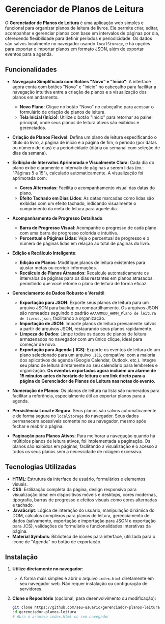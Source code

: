 # Gerenciador de Planos de Leitura

O **Gerenciador de Planos de Leitura** é uma aplicação web simples e funcional para organizar planos de leitura de livros. Ele permite criar, editar, acompanhar e gerenciar planos com base em intervalos de páginas por dia, oferecendo flexibilidade para definir períodos e periodicidade. Os dados são salvos localmente no navegador usando `localStorage`, e há opções para exportar e importar planos em formato JSON, além de exportar eventos para a agenda.

## Funcionalidades

- **Navegação Simplificada com Botões "Novo" e "Início"**: A interface agora conta com botões "Novo" e "Início" no cabeçalho para facilitar a navegação intuitiva entre a criação de planos e a visualização dos planos em andamento.
    - **Novo Plano**: Clique no botão "Novo" no cabeçalho para acessar o formulário de criação de planos de leitura.
    - **Tela Inicial (Início)**: Utilize o botão "Início" para retornar ao painel principal, onde seus planos de leitura ativos são exibidos e gerenciados.

- **Criação de Planos Flexível**: Defina um plano de leitura especificando o título do livro, a página de início e a página de fim, o período (por datas ou número de dias) e a periodicidade (diária ou semanal com seleção de dias da semana).
- **Exibição de Intervalos Aprimorada e Visualmente Clara**: Cada dia do plano exibe claramente o intervalo de páginas a serem lidas (ex.: "Páginas 5 a 15"), calculado automaticamente. A visualização foi aprimorada com:
    - **Cores Alternadas**: Facilita o acompanhamento visual das datas do plano.
    - **Efeito Tachado em Dias Lidos**: As datas marcadas como lidas são exibidas com um efeito tachado, indicando visualmente o cumprimento da meta de leitura para aquele dia.
- **Acompanhamento de Progresso Detalhado**:
    - **Barra de Progresso Visual**: Acompanhe o progresso de cada plano com uma barra de progresso colorida e intuitiva.
    - **Percentual e Páginas Lidas**: Veja o percentual de progresso e o número de páginas lidas em relação ao total de páginas do livro.
- **Edição e Recálculo Inteligente**:
    - **Edição de Planos**: Modifique planos de leitura existentes para ajustar metas ou corrigir informações.
    - **Recálculo de Planos Atrasados**: Recalcule automaticamente os intervalos de páginas para os dias restantes em planos atrasados, permitindo que você retome o plano de leitura de forma eficaz.
- **Gerenciamento de Dados Robusto e Versátil**:
    - **Exportação para JSON**: Exporte seus planos de leitura para um arquivo JSON para backup ou compartilhamento. Os arquivos JSON são nomeados seguindo o padrão `AAAAMMDD_HHMM_Plano de leitura de livros.json`, facilitando a organização.
    - **Importação de JSON**: Importe planos de leitura previamente salvos a partir de arquivos JSON, restaurando seus planos rapidamente.
    - **Limpeza de Dados**: Limpe todos os dados de planos de leitura armazenados no navegador com um único clique, ideal para começar de novo.
    - **Exportação para Agenda (.ICS)**: Exporte os eventos de leitura de um plano selecionado para um arquivo `.ICS`, compatível com a maioria dos aplicativos de agenda (Google Calendar, Outlook, etc.). Integre seu plano de leitura diretamente ao seu calendário para lembretes e organização. **Os eventos exportados agora incluem um alarme de 15 minutos antes do horário de leitura e um link direto para a página do Gerenciador de Planos de Leitura nas notas do evento.**
- **Numeração de Planos**: Os planos de leitura na lista são numerados para facilitar a referência, especialmente útil ao exportar planos para a agenda.
- **Persistência Local e Segura**: Seus planos são salvos automaticamente e de forma segura no `localStorage` do navegador. Seus dados permanecem acessíveis somente no seu navegador, mesmo após fechar e reabrir a página.
- **Paginação para Planos Ativos**: Para melhorar a navegação quando há múltiplos planos de leitura ativos, foi implementada a paginação. Os planos são exibidos em páginas, facilitando a visualização e o acesso a todos os seus planos sem a necessidade de rolagem excessiva.

## Tecnologias Utilizadas

- **HTML**: Estrutura da interface de usuário, formulários e elementos visuais.
- **CSS**: Estilização completa da página, design responsivo para visualização ideal em dispositivos móveis e desktops, cores modernas, tipografia, barras de progresso e efeitos visuais como cores alternadas e tachado.
- **JavaScript**: Lógica de interação do usuário, manipulação dinâmica do DOM, cálculos complexos para planos de leitura, gerenciamento de dados (salvamento, exportação e importação para JSON e exportação para .ICS), validações de formulário e funcionalidades interativas da página.
- **Material Symbols**: Biblioteca de ícones para interface, utilizada para o ícone de "Agenda" no botão de exportação.

## Instalação

1. **Utilize diretamente no navegador**:
   - A forma mais simples é abrir o arquivo `index.html` diretamente em seu navegador web. Não requer instalação ou configuração de servidores.

2. **Clone o Repositório** (opcional, para desenvolvimento ou modificação):
   ```bash
   git clone https://github.com/seu-usuario/gerenciador-planos-leitura.git # Substitua pelo link do seu repositório
   cd gerenciador-planos-leitura
   # Abra o arquivo index.html no seu navegador

